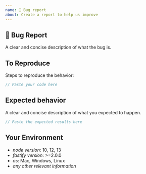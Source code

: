 ```yaml
---
name: 🐛 Bug report
about: Create a report to help us improve
---
```


<!--
Before you submit an issue we recommend you visit [Fastify Help](https://github.com/fastify/help) and ask any questions you have or mention any problems you've had getting started with Fastify.

**Please read this entire template before posting any issue. If you ignore these instructions
and post an issue here that does not follow the instructions, your issue might be closed,
locked, and assigned the `missing discussion` label.**
-->

## 🐛 Bug Report

A clear and concise description of what the bug is.

## To Reproduce

Steps to reproduce the behavior:

```js
// Paste your code here
```

## Expected behavior

A clear and concise description of what you expected to happen.

```js
// Paste the expected results here
```

## Your Environment

- *node version*: 10, 12, 13
- *fastify version*: >=2.0.0
- *os*: Mac, Windows, Linux
- *any other relevant information*
